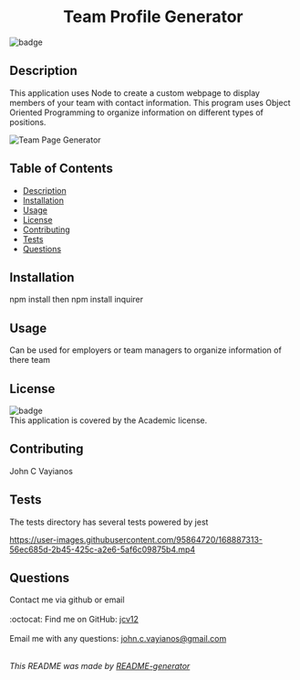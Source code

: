 
  <h1 align='center'>Team Profile Generator</h1>
    
  ![badge](https://img.shields.io/badge/license-Academic-brightgreen)<br />
    
  ## Description
  This application uses Node to create a custom webpage to display members of your team with contact information. This program uses Object Oriented Programming to organize information on different types of positions.
  
 ![Team Page Generator](https://user-images.githubusercontent.com/95864720/168881966-c58cc65f-fa0d-4901-8b1e-9afe6d5ec6d7.gif)


  ## Table of Contents
  - [Description](#description)
  - [Installation](#installation)
  - [Usage](#usage)
  - [License](#license)
  - [Contributing](#contributing)
  - [Tests](#tests)
  - [Questions](#questions)

  ## Installation
  npm install then npm install inquirer

  ## Usage
  Can be used for employers or team managers to organize information of there team

  ## License
  ![badge](https://img.shields.io/badge/license-Academic-brightgreen)
  <br />
  This application is covered by the Academic license.

  ## Contributing
  John C Vayianos

  ## Tests
  The tests directory has several tests powered by jest
  
  https://user-images.githubusercontent.com/95864720/168887313-56ec685d-2b45-425c-a2e6-5af6c09875b4.mp4

  ## Questions
  Contact me via github or email<br />
  <br />
  :octocat: Find me on GitHub: [jcv12](https://github.com/jcv12)<br />
  <br />
  Email me with any questions: john.c.vayianos@gmail.com<br /><br />

  _This README was made by [README-generator](https://github.com/jcv12/ReadMe-Generator)_
  
